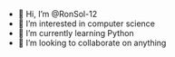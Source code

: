 - 👋 Hi, I’m @RonSol-12
- 👀 I’m interested in computer science
- 🌱 I’m currently learning Python
- 💞️ I’m looking to collaborate on anything


<!---
RonSol-12/RonSol-12 is a ✨ special ✨ repository because its `README.md` (this file) appears on your GitHub profile.
You can click the Preview link to take a look at your changes.
--->
